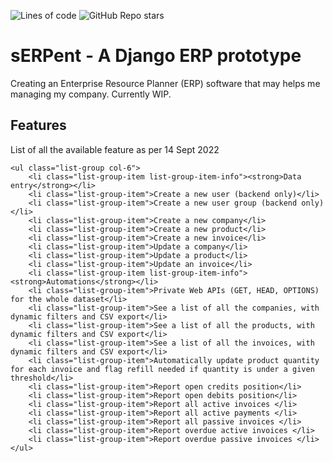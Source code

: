![Lines of code](https://img.shields.io/tokei/lines/github.com/carloocchiena/django_erp) ![GitHub Repo stars](https://img.shields.io/github/stars/carloocchiena/django_erp?style=social)

# sERPent - A Django ERP prototype
Creating an Enterprise Resource Planner (ERP) software that may helps me managing my company. Currently WIP.



## Features

List of all the available feature as per 14 Sept 2022

    <ul class="list-group col-6">
        <li class="list-group-item list-group-item-info"><strong>Data entry</strong></li>
        <li class="list-group-item">Create a new user (backend only)</li>
        <li class="list-group-item">Create a new user group (backend only)</li>
        <li class="list-group-item">Create a new company</li>
        <li class="list-group-item">Create a new product</li>
        <li class="list-group-item">Create a new invoice</li>
        <li class="list-group-item">Update a company</li>
        <li class="list-group-item">Update a product</li>
        <li class="list-group-item">Update an invoice</li>
        <li class="list-group-item list-group-item-info"><strong>Automations</strong></li>
        <li class="list-group-item">Private Web APIs (GET, HEAD, OPTIONS) for the whole dataset</li>
        <li class="list-group-item">See a list of all the companies, with dynamic filters and CSV export</li>
        <li class="list-group-item">See a list of all the products, with dynamic filters and CSV export</li>
        <li class="list-group-item">See a list of all the invoices, with dynamic filters and CSV export</li>
        <li class="list-group-item">Automatically update product quantity for each invoice and flag refill needed if quantity is under a given threshold</li>
        <li class="list-group-item">Report open credits position</li>
        <li class="list-group-item">Report open debits position</li>
        <li class="list-group-item">Report all active invoices </li>
        <li class="list-group-item">Report all active payments </li>
        <li class="list-group-item">Report all passive invoices </li>
        <li class="list-group-item">Report overdue active invoices </li>
        <li class="list-group-item">Report overdue passive invoices </li>
    </ul>
            
